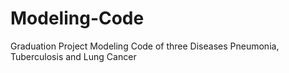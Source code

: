 # Modeling-Code
Graduation Project Modeling Code of three Diseases Pneumonia, Tuberculosis  and Lung Cancer

